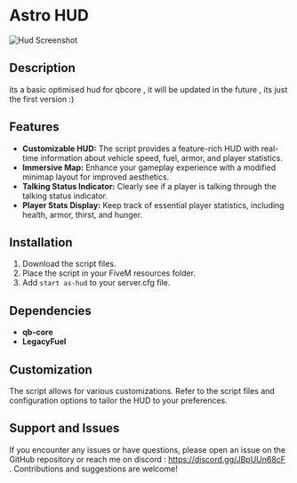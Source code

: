 # Astro HUD

![Hud Screenshot](https://cdn.discordapp.com/attachments/1004398904533602385/1203745089520926750/image.png?ex=65d235f9&is=65bfc0f9&hm=2ca7987db17a80a26246cff70501100ee8062aa0e602fe85be650c96b442b087&)

## Description

its a basic optimised hud for qbcore , it will be updated in the future , its just the first version :)

## Features

- **Customizable HUD:** The script provides a feature-rich HUD with real-time information about vehicle speed, fuel, armor, and player statistics.
- **Immersive Map:** Enhance your gameplay experience with a modified minimap layout for improved aesthetics.
- **Talking Status Indicator:** Clearly see if a player is talking through the talking status indicator.
- **Player Stats Display:** Keep track of essential player statistics, including health, armor, thirst, and hunger.

## Installation

1. Download the script files.
2. Place the script in your FiveM resources folder.
3. Add `start as-hud` to your server.cfg file.

## Dependencies

- **qb-core**
- **LegacyFuel**

## Customization

The script allows for various customizations. Refer to the script files and configuration options to tailor the HUD to your preferences.

## Support and Issues

If you encounter any issues or have questions, please open an issue on the GitHub repository or reach me on discord : https://discord.gg/JBpUUn68cF . Contributions and suggestions are welcome!

